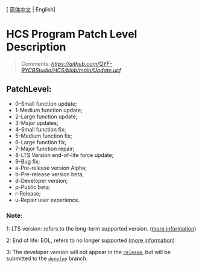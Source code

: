 \[ [简体中文][README-zh.md] |
English\]

# HCS Program Patch Level Description
>Comments: *https://github.com/QYF-RYCBStudio/HCS/blob/main/Update.ucf*

## PatchLevel: 
* 0-Small function update; 
* 1-Medium function update; 
* 2-Large function update; 
* 3-Major updates; 
* 4-Small function fix; 
* 5-Medium function fix; 
* 6-Large function fix; 
* 7-Major function repair; 
* 8-LTS Version end-of-life force update; 
* 9-Bug fix; 
* a-Pre-release version Alpha; 
* b-Pre-release version beta; 
* d-Developer version; 
* p-Public beta; 
* r-Release; 
* u-Repair user experience.

### Note:
1: LTS version: refers to the long-term supported version. ([more information][mi_1])

2: End of life: EOL, refers to no longer supported ([more information][mi_2])

3: The developer version will not appear in the [*`release`*][r], but will be submitted to the [*`develop`*][d] branch.

[mi_1]:https://blog.csdn.net/qq_36761831/article/details/83188138
[mi_2]:https://blog.csdn.net/cunjiu9486/article/details/109077766
[r]:https://github.com/QYF-RYCBStudio/HCS/releases
[d]:https://github.com/QYF-RYCBStudio/HCS/tree/develop
[README-zh.md]:https://github.com/QYF-RYCBStudio/HCS/blob/main/HCS_program_patch_level_description(zh).md
